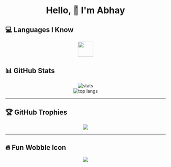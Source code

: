 <h1 align="center">Hello, 👋 I'm Abhay</h1>

## 💻 Languages I Know

<p align="center">
  <img src="https://skillicons.dev/icons?i=html,css,js,cpp,c,cs&theme=light" height="48" />
</p>


## 📊 GitHub Stats

<p align="center">
  <img src="https://github-readme-stats.vercel.app/api?username=abhay-1shankar&show_icons=true&theme=radical" alt="stats" />
  <br/>
  <img src="https://github-readme-stats.vercel.app/api/top-langs/?username=abhay-1shankar&layout=compact&theme=tokyonight" alt="top langs" />
</p>

---

## 🏆 GitHub Trophies

<p align="center">
  <img src="https://github-profile-trophy.vercel.app/?username=abhay-1shankar&theme=onedark" />
</p>

---

 

## 🔥 Fun Wobble Icon

<p align="center">
  <img src="https://readme-typing-svg.demolab.com/?lines=Hello+visitor;I'm+a+Coder;I+love+Web+Dev;Learning+Never+Stops!&center=true&width=380&height=45&font=Fira+Code&color=F75C7E&vCenter=true&pause=1000&size=22" />
</p>



